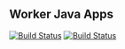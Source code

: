 ## Worker Java Apps


[![Build Status](http://474d-75-13-80-188.ngrok.io/buildStatus/icon?job=instavote%2Fworker-build)](http://474d-75-13-80-188.ngrok.io/job/instavote/job/worker-build/)
[![Build Status](http://474d-75-13-80-188.ngrok.io/buildStatus/icon?job=instavote%2Fworker-test&subject=UnitTest)](http://474d-75-13-80-188.ngrok.io/job/instavote/job/worker-test/)
